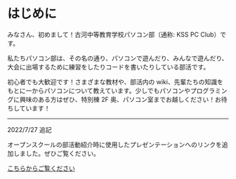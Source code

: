 # はじめに

みなさん、初めまして！古河中等教育学校パソコン部（通称: KSS PC Club）です。

私たちパソコン部は、その名の通り、パソコンで遊んだり、みんなで遊んだり、大会に出場するために練習をしたりコードを書いたりしている部活です。

初心者でも大歓迎です！さまざまな教材や、部活内の wiki、先輩たちの知識をもとに一からパソコンについて教えています。少しでもパソコンやプログラミングに興味のある方はぜひ、特別棟 2F 奥、パソコン室までお越しください！お待ちしています！

---

2022/7/27 追記

オープンスクールの部活動紹介時に使用したプレゼンテーションへのリンクを追加しました。ぜひご覧ください。

[こちらからご覧ください](https://www.canva.com/design/DAFHlbigO8A/djlQqTZ6q4eEsBaoV-dTzQ/view?utm_content=DAFHlbigO8A&utm_campaign=designshare&utm_medium=link&utm_source=viewer)
